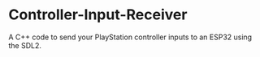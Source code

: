 # Controller-Input-Receiver
A C++ code to send your PlayStation controller inputs to an ESP32 using the SDL2.